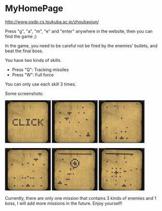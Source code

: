 # MyHomePage
http://www.osdp.cs.tsukuba.ac.jp/zhoubaojun/

Press "g", "a", "m", "e" and "enter" anywhere in the website, then you can find the game ;)

In the game, you need to be careful not be fired by the enemies' bullets, and beat the final boss. 

You have two kinds of skills.
- Press "Q": Tracking missiles
- Press "W": Full force

You can only use each skill 3 times.

Some screenshots:

<img src="https://github.com/dklaputa/MyHomePage/raw/master/Images/1.png" width="30%" /> <img src="https://github.com/dklaputa/MyHomePage/raw/master/Images/2.png" width="30%" /> <img src="https://github.com/dklaputa/MyHomePage/raw/master/Images/3.png" width="30%" />

<img src="https://github.com/dklaputa/MyHomePage/raw/master/Images/4.png" width="30%" /> <img src="https://github.com/dklaputa/MyHomePage/raw/master/Images/5.png" width="30%" /> <img src="https://github.com/dklaputa/MyHomePage/raw/master/Images/6.png" width="30%" />

Currently, there are only one mission that contains 3 kinds of enemies and 1 boss, I will add more missions in the future. Enjoy yourself!
